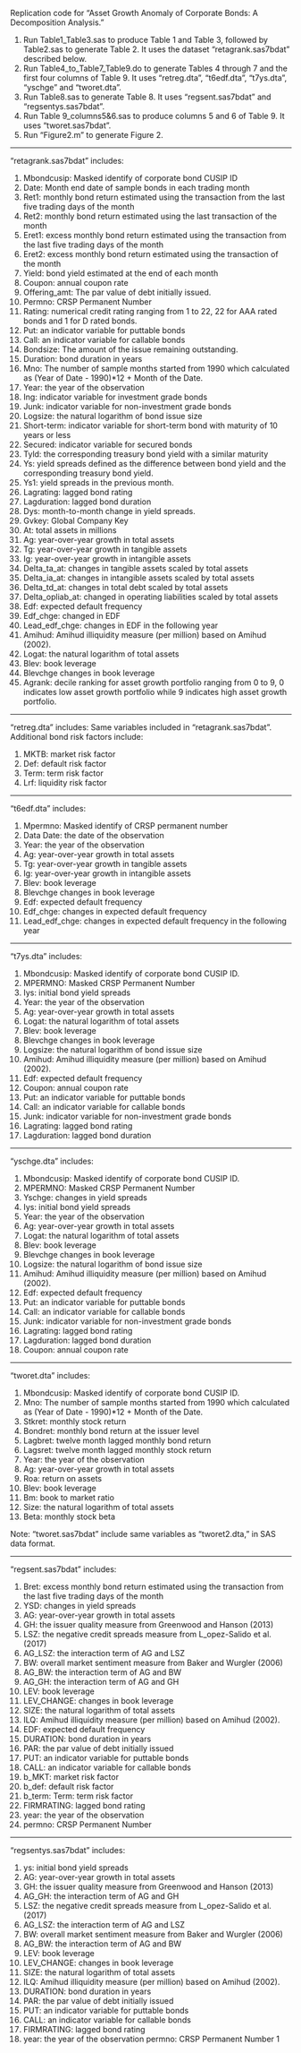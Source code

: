 Replication code for “Asset Growth Anomaly of Corporate Bonds: A Decomposition Analysis.”
1.	Run Table1_Table3.sas to produce Table 1 and Table 3, followed by Table2.sas to generate Table 2. It uses the dataset “retagrank.sas7bdat” described below.  
2.	Run Table4_to_Table7_Table9.do to generate Tables 4 through 7 and the first four columns of Table 9. It uses “retreg.dta”, “t6edf.dta”, “t7ys.dta”, “yschge”  and “tworet.dta”.
3.	Run Table8.sas to generate Table 8. It uses “regsent.sas7bdat” and “regsentys.sas7bdat”.
4.	Run Table 9_columns5&6.sas to produce columns 5 and 6 of Table 9. It uses “tworet.sas7bdat”.
5.	Run “Figure2.m” to generate Figure 2.

-------------------------------------------------------------
“retagrank.sas7bdat” includes:
1. Mbondcusip: Masked identify of corporate bond CUSIP ID
2. Date: Month end date of sample bonds in each trading month
3. Ret1: monthly bond return estimated using the transaction from the last five trading days of the month 
4. Ret2: monthly bond return estimated using the last transaction of the month
5. Eret1: excess monthly bond return estimated using the transaction from the last five trading days of the month
6. Eret2: excess monthly bond return estimated using the transaction of the month
7. Yield: bond yield estimated at the end of each month
8. Coupon: annual coupon rate
9. Offering_amt: The par value of debt initially issued.
10. Permno: CRSP Permanent Number
11. Rating: numerical credit rating ranging from 1 to 22, 22 for AAA rated bonds and 1 for D rated bonds.
12. Put: an indicator variable for puttable bonds 
13. Call: an indicator variable for callable bonds
14. Bondsize: The amount of the issue remaining outstanding.
15. Duration: bond duration in years
16. Mno: The number of sample months started from 1990 which calculated as (Year of Date - 1990)*12 + Month of the Date.
17. Year: the year of the observation
18. Ing: indicator variable for investment grade bonds
19. Junk: indicator variable for non-investment grade bonds
20. Logsize: the natural logarithm of bond issue size
21. Short-term: indicator variable for short-term bond with maturity of 10 years or less
22. Secured: indicator variable for secured bonds
23. Tyld: the corresponding treasury bond yield with a similar maturity
24. Ys: yield spreads defined as the difference between bond yield and the corresponding treasury bond yield. 
25. Ys1: yield spreads in the previous month.
26. Lagrating: lagged bond rating
27. Lagduration: lagged bond duration
28. Dys: month-to-month change in yield spreads.
29. Gvkey: Global Company Key
30. At: total assets in millions
31. Ag: year-over-year growth in total assets 
32. Tg: year-over-year growth in tangible assets
33. Ig: year-over-year growth in intangible assets
34. Delta_ta_at: changes in tangible assets scaled by total assets
35. Delta_ia_at: changes in intangible assets scaled by total assets
36. Delta_td_at: changes in total debt scaled by total assets
37. Delta_opliab_at: changed in operating liabilities scaled by total assets
38. Edf: expected default frequency
39. Edf_chge: changed in EDF
40. Lead_edf_chge: changes in EDF in the following year
41. Amihud: Amihud illiquidity measure (per million) based on Amihud (2002).
42. Logat: the natural logarithm of total assets
43. Blev: book leverage
44. Blevchge changes in book leverage
45. Agrank: decile ranking for asset growth portfolio ranging from 0 to 9, 0 indicates low asset growth portfolio while 9 indicates high asset growth portfolio.

-------------------------------------------------------------
“retreg.dta” includes:
Same variables included in “retagrank.sas7bdat”. Additional bond risk factors include:
1. MKTB: market risk factor
2. Def: default risk factor
3. Term: term risk factor
4. Lrf: liquidity risk factor

-------------------------------------------------------------
“t6edf.dta” includes:
1. Mpermno: Masked identify of CRSP permanent number
2. Data Date: the date of the observation
3. Year: the year of the observation
4. Ag: year-over-year growth in total assets 
5. Tg: year-over-year growth in tangible assets
6. Ig: year-over-year growth in intangible assets
7. Blev: book leverage
8. Blevchge changes in book leverage
9. Edf: expected default frequency
10. Edf_chge: changes in expected default frequency
11. Lead_edf_chge: changes in expected default frequency in the following year

-------------------------------------------------------------
“t7ys.dta” includes:
1. Mbondcusip: Masked identify of corporate bond CUSIP ID.
2. MPERMNO: Masked CRSP Permanent Number
3. Iys: initial bond yield spreads
4. Year: the year of the observation
5. Ag: year-over-year growth in total assets 
6. Logat: the natural logarithm of total assets
7. Blev: book leverage
8. Blevchge changes in book leverage
9. Logsize: the natural logarithm of bond issue size
10. Amihud: Amihud illiquidity measure (per million) based on Amihud (2002).
11. Edf: expected default frequency
12. Coupon: annual coupon rate
13. Put: an indicator variable for puttable bonds 
14. Call: an indicator variable for callable bonds
15. Junk: indicator variable for non-investment grade bonds
16. Lagrating: lagged bond rating
17. Lagduration: lagged bond duration

-------------------------------------------------------------
“yschge.dta” includes:
1. Mbondcusip: Masked identify of corporate bond CUSIP ID.
2. MPERMNO: Masked CRSP Permanent Number
3. Yschge: changes in yield spreads
4. Iys: initial bond yield spreads
5. Year: the year of the observation
6. Ag: year-over-year growth in total assets 
7. Logat: the natural logarithm of total assets
8. Blev: book leverage
9. Blevchge changes in book leverage
10. Logsize: the natural logarithm of bond issue size
11. Amihud: Amihud illiquidity measure (per million) based on Amihud (2002).
12. Edf: expected default frequency
13. Put: an indicator variable for puttable bonds 
14. Call: an indicator variable for callable bonds
15. Junk: indicator variable for non-investment grade bonds
16. Lagrating: lagged bond rating
17. Lagduration: lagged bond duration
18. Coupon: annual coupon rate

-------------------------------------------------------------
“tworet.dta” includes:
1. Mbondcusip: Masked identify of corporate bond CUSIP ID.
2. Mno: The number of sample months started from 1990 which calculated as (Year of Date - 1990)*12 + Month of the Date.
3. Stkret: monthly stock return
4. Bondret: monthly bond return at the issuer level
5. Lagbret: twelve month lagged monthly bond return
6. Lagsret: twelve month lagged monthly stock return
7. Year: the year of the observation
8. Ag: year-over-year growth in total assets 
9. Roa: return on assets
10. Blev: book leverage
11. Bm: book to market ratio
12. Size: the natural logarithm of total assets
13. Beta: monthly stock beta

Note: “tworet.sas7bdat” include same variables as “tworet2.dta,” in SAS data format.

-------------------------------------------------------------
“regsent.sas7bdat” includes:
1. Bret: excess monthly bond return estimated using the transaction from the last five trading days of the month
2. YSD: changes in yield spreads
3. AG: year-over-year growth in total assets
4. GH: the issuer quality measure from Greenwood and Hanson (2013)
5. LSZ: the negative credit spreads measure from L_opez-Salido et al. (2017)
6. AG_LSZ: the interaction term of AG and LSZ
7. BW: overall market sentiment measure from Baker and Wurgler (2006)
8. AG_BW: the interaction term of AG and BW
9. AG_GH: the interaction term of AG and GH
10. LEV: book leverage
11. LEV_CHANGE: changes in book leverage
12. SIZE: the natural logarithm of total assets
13. ILQ: Amihud illiquidity measure (per million) based on Amihud (2002).
14. EDF: expected default frequency
15. DURATION: bond duration in years
16. PAR: the par value of debt initially issued
17. PUT: an indicator variable for puttable bonds 
18. CALL: an indicator variable for callable bonds
19. b_MKT: market risk factor
20. b_def: default risk factor
21. b_term: Term: term risk factor
22. FIRMRATING: lagged bond rating
23. year: the year of the observation
24. permno: CRSP Permanent Number

-------------------------------------------------------------
“regsentys.sas7bdat” includes:
1. ys: initial bond yield spreads
2. AG: year-over-year growth in total assets
3. GH: the issuer quality measure from Greenwood and Hanson (2013)
4. AG_GH: the interaction term of AG and GH
5. LSZ: the negative credit spreads measure from L_opez-Salido et al. (2017)
6. AG_LSZ: the interaction term of AG and LSZ
6. BW: overall market sentiment measure from Baker and Wurgler (2006)
7. AG_BW: the interaction term of AG and BW
8. LEV: book leverage
9. LEV_CHANGE: changes in book leverage
10. SIZE: the natural logarithm of total assets
11. ILQ: Amihud illiquidity measure (per million) based on Amihud (2002).
12. DURATION: bond duration in years
13. PAR: the par value of debt initially issued
14. PUT: an indicator variable for puttable bonds 
15. CALL: an indicator variable for callable bonds
16. FIRMRATING: lagged bond rating
17. year: the year of the observation
permno: CRSP Permanent Number
1

